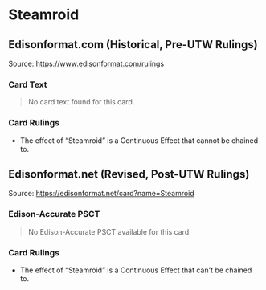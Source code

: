 # Steamroid

## Edisonformat.com (Historical, Pre-UTW Rulings)

Source: https://www.edisonformat.com/rulings

### Card Text

> No card text found for this card.

### Card Rulings

*   The effect of “Steamroid” is a Continuous Effect that cannot be chained to.

## Edisonformat.net (Revised, Post-UTW Rulings)

Source: https://edisonformat.net/card?name=Steamroid

### Edison-Accurate PSCT

> No Edison-Accurate PSCT available for this card.

### Card Rulings

*   The effect of “Steamroid” is a Continuous Effect that can't be chained to.
            